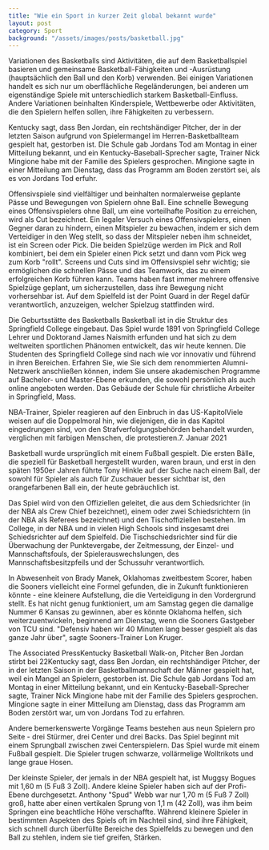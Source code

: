 ```yaml
---
title: "Wie ein Sport in kurzer Zeit global bekannt wurde"
layout: post
category: Sport
background: "/assets/images/posts/basketball.jpg"
---
```


Variationen des Basketballs sind Aktivitäten, die auf dem Basketballspiel basieren und gemeinsame Basketball-Fähigkeiten und -Ausrüstung (hauptsächlich den Ball und den Korb) verwenden. Bei einigen Variationen handelt es sich nur um oberflächliche Regeländerungen, bei anderen um eigenständige Spiele mit unterschiedlich starkem Basketball-Einfluss. Andere Variationen beinhalten Kinderspiele, Wettbewerbe oder Aktivitäten, die den Spielern helfen sollen, ihre Fähigkeiten zu verbessern.

Kentucky sagt, dass Ben Jordan, ein rechtshändiger Pitcher, der in der letzten Saison aufgrund von Spielermangel im Herren-Basketballteam gespielt hat, gestorben ist. Die Schule gab Jordans Tod am Montag in einer Mitteilung bekannt, und ein Kentucky-Baseball-Sprecher sagte, Trainer Nick Mingione habe mit der Familie des Spielers gesprochen. Mingione sagte in einer Mitteilung am Dienstag, dass das Programm am Boden zerstört sei, als es von Jordans Tod erfuhr.

Offensivspiele sind vielfältiger und beinhalten normalerweise geplante Pässe und Bewegungen von Spielern ohne Ball. Eine schnelle Bewegung eines Offensivspielers ohne Ball, um eine vorteilhafte Position zu erreichen, wird als Cut bezeichnet. Ein legaler Versuch eines Offensivspielers, einen Gegner daran zu hindern, einen Mitspieler zu bewachen, indem er sich dem Verteidiger in den Weg stellt, so dass der Mitspieler neben ihm schneidet, ist ein Screen oder Pick. Die beiden Spielzüge werden im Pick and Roll kombiniert, bei dem ein Spieler einen Pick setzt und dann vom Pick weg zum Korb "rollt". Screens und Cuts sind im Offensivspiel sehr wichtig; sie ermöglichen die schnellen Pässe und das Teamwork, das zu einem erfolgreichen Korb führen kann. Teams haben fast immer mehrere offensive Spielzüge geplant, um sicherzustellen, dass ihre Bewegung nicht vorhersehbar ist. Auf dem Spielfeld ist der Point Guard in der Regel dafür verantwortlich, anzuzeigen, welcher Spielzug stattfinden wird.

Die Geburtsstätte des Basketballs Basketball ist in die Struktur des Springfield College eingebaut. Das Spiel wurde 1891 von Springfield College Lehrer und Doktorand James Naismith erfunden und hat sich zu dem weltweiten sportlichen Phänomen entwickelt, das wir heute kennen. Die Studenten des Springfield College sind nach wie vor innovativ und führend in ihren Bereichen. Erfahren Sie, wie Sie sich dem renommierten Alumni-Netzwerk anschließen können, indem Sie unsere akademischen Programme auf Bachelor- und Master-Ebene erkunden, die sowohl persönlich als auch online angeboten werden. Das Gebäude der Schule für christliche Arbeiter in Springfield, Mass.

NBA-Trainer, Spieler reagieren auf den Einbruch in das US-KapitolViele weisen auf die Doppelmoral hin, wie diejenigen, die in das Kapitol eingedrungen sind, von den Strafverfolgungsbehörden behandelt wurden, verglichen mit farbigen Menschen, die protestieren.7. Januar 2021

Basketball wurde ursprünglich mit einem Fußball gespielt. Die ersten Bälle, die speziell für Basketball hergestellt wurden, waren braun, und erst in den späten 1950er Jahren führte Tony Hinkle auf der Suche nach einem Ball, der sowohl für Spieler als auch für Zuschauer besser sichtbar ist, den orangefarbenen Ball ein, der heute gebräuchlich ist.

Das Spiel wird von den Offiziellen geleitet, die aus dem Schiedsrichter (in der NBA als Crew Chief bezeichnet), einem oder zwei Schiedsrichtern (in der NBA als Referees bezeichnet) und den Tischoffiziellen bestehen. Im College, in der NBA und in vielen High Schools sind insgesamt drei Schiedsrichter auf dem Spielfeld. Die Tischschiedsrichter sind für die Überwachung der Punktevergabe, der Zeitmessung, der Einzel- und Mannschaftsfouls, der Spielerauswechslungen, des Mannschaftsbesitzpfeils und der Schussuhr verantwortlich.

In Abwesenheit von Brady Manek, Oklahomas zweitbestem Scorer, haben die Sooners vielleicht eine Formel gefunden, die in Zukunft funktionieren könnte - eine kleinere Aufstellung, die die Verteidigung in den Vordergrund stellt. Es hat nicht genug funktioniert, um am Samstag gegen die damalige Nummer 6 Kansas zu gewinnen, aber es könnte Oklahoma helfen, sich weiterzuentwickeln, beginnend am Dienstag, wenn die Sooners Gastgeber von TCU sind. "Defensiv haben wir 40 Minuten lang besser gespielt als das ganze Jahr über", sagte Sooners-Trainer Lon Kruger.

The Associated PressKentucky Basketball Walk-on, Pitcher Ben Jordan stirbt bei 22Kentucky sagt, dass Ben Jordan, ein rechtshändiger Pitcher, der in der letzten Saison in der Basketballmannschaft der Männer gespielt hat, weil ein Mangel an Spielern, gestorben ist. Die Schule gab Jordans Tod am Montag in einer Mitteilung bekannt, und ein Kentucky-Baseball-Sprecher sagte, Trainer Nick Mingione habe mit der Familie des Spielers gesprochen. Mingione sagte in einer Mitteilung am Dienstag, dass das Programm am Boden zerstört war, um von Jordans Tod zu erfahren.

Andere bemerkenswerte Vorgänge Teams bestehen aus neun Spielern pro Seite - drei Stürmer, drei Center und drei Backs. Das Spiel beginnt mit einem Sprungball zwischen zwei Centerspielern. Das Spiel wurde mit einem Fußball gespielt. Die Spieler trugen schwarze, vollärmelige Wolltrikots und lange graue Hosen.

Der kleinste Spieler, der jemals in der NBA gespielt hat, ist Muggsy Bogues mit 1,60 m (5 Fuß 3 Zoll). Andere kleine Spieler haben sich auf der Profi-Ebene durchgesetzt. Anthony "Spud" Webb war nur 1,70 m (5 Fuß 7 Zoll) groß, hatte aber einen vertikalen Sprung von 1,1 m (42 Zoll), was ihm beim Springen eine beachtliche Höhe verschaffte. Während kleinere Spieler in bestimmten Aspekten des Spiels oft im Nachteil sind, sind ihre Fähigkeit, sich schnell durch überfüllte Bereiche des Spielfelds zu bewegen und den Ball zu stehlen, indem sie tief greifen, Stärken.
